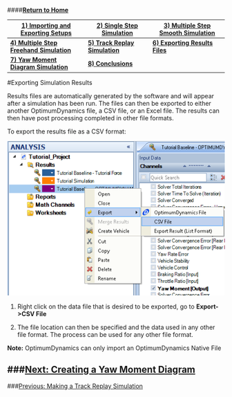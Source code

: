 ####__[Return to Home](1_Tutorial_2.md)__

[1) Importing and Exporting Setups](2_ImportExport.md)|[2) Single Step Simulation](3_SingleStepSim.md)|[3) Multiple Step Smooth Simulation](4_MultiStepSim.md)
-|-|-
[__4) Multiple Step Freehand Simulation__](5_MultiStepRough.md)|[__5) Track Replay Simulation__](6_TrackReplay.md)|[__6) Exporting Results Files__](7_ExportResults.md)
[__7) Yaw Moment Diagram Simulation__](8_YMDSim.md)|[__8) Conclusions__](9_Conclusions.md)

#Exporting Simulation Results

Results files are automatically generated by the software and will appear after a simulation has been run. The files can then be exported to either another OptimumDynamics file, a CSV file, or an Excel file. The results can then have post processing completed in other file formats.

To export the results file as a CSV format:

![Export Data](../img/export_data.png)

1) Right click on the data file that is desired to be exported, go to __Export->CSV File__

2) The file location can then be specified and the data used in any other file format. The process can be used for any other file format.

__Note:__ OptimumDynamics can only import an OptimumDynamics Native File

###[Next: Creating a Yaw Moment Diagram](8_YMDSim.md)
--------------------------------------------------------
###[Previous: Making a Track Replay Simulation](6_TrackReplay.md)